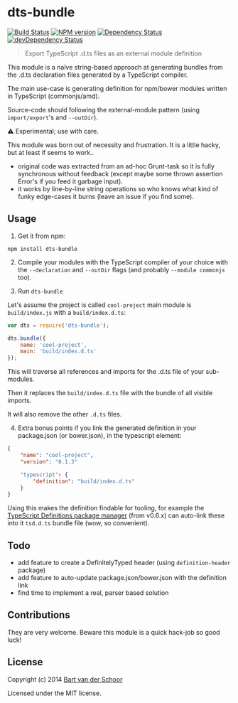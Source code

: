 # dts-bundle

[![Build Status](https://secure.travis-ci.org/grunt-ts/dts-bundle.svg?branch=master)](http://travis-ci.org/grunt-ts/dts-bundle) [![NPM version](https://badge.fury.io/js/dts-bundle.svg)](http://badge.fury.io/js/dts-bundle) [![Dependency Status](https://david-dm.org/grunt-ts/dts-bundle.svg)](https://david-dm.org/grunt-ts/dts-bundle) [![devDependency Status](https://david-dm.org/grunt-ts/dts-bundle/dev-status.svg)](https://david-dm.org/grunt-ts/dts-bundle#info=devDependencies)

> Export TypeScript .d.ts files as an external module definition

This module is a naïve string-based approach at generating bundles from the .d.ts declaration files generated by a TypeScript compiler.

The main use-case is generating definition for npm/bower modules written in TypeScript (commonjs/amd).

Source-code should following the external-module pattern (using `import/export`'s and `--outDir`).

:warning: Experimental; use with care.

This module was born out of necessity and frustration. It is a little hacky, but at least if seems to work..

- original code was extracted from an ad-hoc Grunt-task so it is fully synchronous without feedback (except maybe some thrown assertion Error's if you feed it garbage input).
- it works by line-by-line string operations so who knows what kind of funky edge-cases it burns (leave an issue if you find some).


## Usage

1) Get it from npm:

````
npm install dts-bundle
````

2) Compile your modules with the TypeScript compiler of your choice with the `--declaration` and `--outDir` flags (and probably `--module commonjs` too).

3) Run `dts-bundle`

Let's assume the project is called `cool-project` main module is `build/index.js` with a `build/index.d.ts`:

````js
var dts = require('dts-bundle');

dts.bundle({
    name: 'cool-project',
    main: 'build/index.d.ts'
});
````

This will traverse all references and imports for the .d.ts file of your sub-modules.

Then it replaces the `build/index.d.ts` file with the bundle of all visible imports.

It will also remove the other `.d.ts` files.

4) Extra bonus points if you link the generated definition in your package.json (or bower.json), in the typescript element:

````json
{
    "name": "cool-project",
    "version": "0.1.3"

    "typescript": {
        "definition": "build/index.d.ts"
    }
}
````

Using this makes the definition findable for tooling, for example the [TypeScript Definitions package manager](https://github.com/DefinitelyTyped/tsd) (from v0.6.x) can auto-link these into it `tsd.d.ts` bundle file (wow, so convenient).

## Todo

- add feature to create a DefinitelyTyped header (using `definition-header` package)
- add feature to auto-update package.json/bower.json with the definition link
- find time to implement a real, parser based solution


## Contributions

They are very welcome. Beware this module is a quick hack-job so good luck!


## License

Copyright (c) 2014 [Bart van der Schoor](https://github.com/Bartvds)

Licensed under the MIT license.
